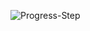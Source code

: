 ![Progress-Step](https://user-images.githubusercontent.com/63735861/154985534-ad462f06-31d7-425c-b443-c2e4c2efe91f.gif)
